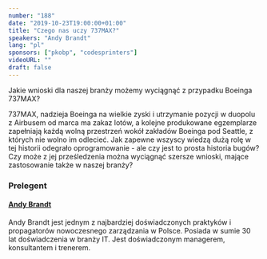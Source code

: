 ```yaml
---
number: "188"
date: "2019-10-23T19:00:00+01:00"
title: "Czego nas uczy 737MAX?"
speakers: "Andy Brandt"
lang: "pl"
sponsors: ["pkobp", "codesprinters"]
videoURL: ""
draft: false
---
```


Jakie wnioski dla naszej branży możemy wyciągnąć z przypadku Boeinga 737MAX?

737MAX, nadzieja Boeinga na wielkie zyski i utrzymanie pozycji w duopolu z Airbusem od marca ma zakaz lotów, a kolejne produkowane egzemplarze zapełniają każdą wolną przestrzeń wokół zakładów Boeinga pod Seattle, z których nie wolno im odlecieć. Jak zapewne wszyscy wiedzą dużą rolę w tej historii odegrało oprogramowanie - ale czy jest to prosta historia bugów? Czy może z jej prześledzenia można wyciągnąć szersze wnioski, mające zastosowanie także w naszej branży?

### Prelegent

#### <a href="https://www.linkedin.com/in/andybrandt" target="_blank">Andy Brandt</a>
Andy Brandt jest jednym z najbardziej doświadczonych praktyków i propagatorów nowoczesnego zarządzania w Polsce. Posiada w sumie 30 lat doświadczenia w branży IT. Jest doświadczonym managerem, konsultantem i trenerem.